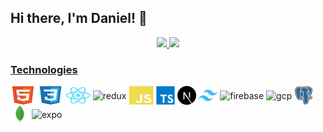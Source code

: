 ## Hi there, I'm Daniel! 👋

<div align="center">
  <a href="https://github.com/danielderma">
  <img height="180em" src="https://github-readme-stats.vercel.app/api?username=danielderma&show_icons=true&theme=radical"/>
  <img height="180em" src="https://github-readme-stats.vercel.app/api/top-langs/?username=dcatanzaro&layout=compact"/>
</div>
  

### Technologies
<div style="display: inline-block">
  <img align="center" alt="Html" height="30" width="40" src="https://raw.githubusercontent.com/devicons/devicon/master/icons/html5/html5-original.svg">
  <img align="center" alt="css" height="30" width="40" src="https://raw.githubusercontent.com/devicons/devicon/master/icons/css3/css3-original.svg">
  <img align="center" alt="React" height="30" width="40" src="https://raw.githubusercontent.com/devicons/devicon/master/icons/react/react-original.svg">
   <img align="center" alt="redux" height="30" width="30" src="https://user-images.githubusercontent.com/99184393/180459460-36cf25b6-8654-4795-8e0c-1b2e9a8a2070.png">
  
  <img align="center" alt="js" height="30" width="40" src="https://raw.githubusercontent.com/devicons/devicon/master/icons/javascript/javascript-plain.svg">
  <img align="center" alt="typescript" height="30" width="30" src="https://raw.githubusercontent.com/devicons/devicon/master/icons/typescript/typescript-original.svg">
  <img align="center" alt="nextjs" height="30" width="30" src="https://raw.githubusercontent.com/devicons/devicon/master/icons/nextjs/nextjs-original.svg">
  
  <img align="center" alt="tailwindcss" height="30" width="30" src="https://raw.githubusercontent.com/devicons/devicon/master/icons/tailwindcss/tailwindcss-plain.svg">
  <img align="center" alt="firebase" height="30" width="30" src="https://user-images.githubusercontent.com/99184393/177784603-d69e9d02-721a-4bce-b9b3-949165d2edeb.png">
  <img align="center" alt="gcp" height="30" width="30" src="https://lirp.cdn-website.com/aa0ef369/dms3rep/multi/opt/google-cloud-icon-400w.png">  
  <img align="center" alt="postgresql" height="30" width="30" src="https://raw.githubusercontent.com/devicons/devicon/master/icons/postgresql/postgresql-original.svg">
  
  <img align="center" alt="mongodb" height="30" width="30" src="https://raw.githubusercontent.com/devicons/devicon/master/icons/mongodb/mongodb-original.svg">    
  <img align="center" alt="expo" height="30" width="30" src="https://cdn-images-1.medium.com/max/1200/1*X-fapKtVHxMoxieIA7aKCg.png">
</div>



  
  
  
